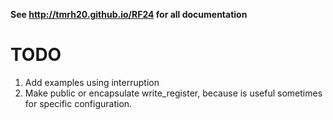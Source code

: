 
**See http://tmrh20.github.io/RF24 for all documentation**

# TODO
1. Add examples using interruption
2. Make public or encapsulate write_register, because is useful sometimes for specific configuration.